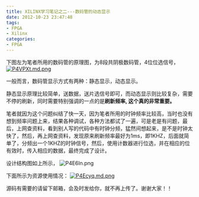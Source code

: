 ```yaml
---
title: XILINX学习笔记之二---数码管的动态显示
date: 2012-10-23 23:47:48
tags: 
- FPGA
- Xilinx
categories: 
- FPGA
---
```


下图左为笔者所用的数码管的原理图，为8段共阴极数码管，4位位选信号，
[![P4VPXt.md.png](https://s1.ax1x.com/2018/08/21/P4VPXt.md.png)](https://imgchr.com/i/P4VPXt)

一般而言，数码管显示方式有两种：静态显示，动态显示。

静态显示原理比较简单，送数据，送片选信号即可，而动态显示则比较复杂，需要不停的刷新，同时需要特别强调的一点的是**刷新频率, 这个真的非常重要。**


笔者就因为这个问题纠结了快一天，因为笔者所用的时钟频率比较高，当时也没有想到频率问题上来，结果各种调试，各种方法都试了一遍，可是老是有问题，最后，上网查资料，看到别人写的代码中有时钟分频，猛然间想起来，是不是时钟太快了，然后，再上网查资料，发现原来刷新频率最好为1ms，即1KHZ，后面就简单了，分频出一个1KHZ的时钟信号，然后，使用计数器进行位选，并在相应的位有效时，传入相应的数据，最终完成了设计。



设计结构图如上所示，
![P4E6ln.png](https://s1.ax1x.com/2018/08/21/P4E6ln.png)

下面所示为资源使用情况：
[![P4Ecyq.md.png](https://s1.ax1x.com/2018/08/21/P4Ecyq.md.png)](https://imgchr.com/i/P4Ecyq)

源码有需要的请留下邮箱，会及时发给你，就不再上传了。谢谢大家！！


